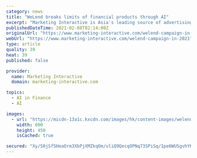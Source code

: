 ```yaml
---
category: news
title: "WeLend breaks limits of financial products through AI"
excerpt: "Marketing Interactive is Asia's leading source of advertising, marketing & media news. News coverage includes Singapore, Malaysia and Hong Kong, reaching out to all marketing & advertising related professionals."
publishedDateTime: 2021-02-08T02:14:00Z
originalUrl: "https://www.marketing-interactive.com/welend-campaign-in-2021"
webUrl: "https://www.marketing-interactive.com/welend-campaign-in-2021"
type: article
quality: 39
heat: 39
published: false

provider:
  name: Marketing Interactive
  domain: marketing-interactive.com

topics:
  - AI in Finance
  - AI

images:
  - url: "https://micdn-13a1c.kxcdn.com/images/hk/content-images/welend_campaign_kv.jpg"
    width: 800
    height: 450
    isCached: true

secured: "Xy/S0jSf5HeaOrm3XbPjXMZkqOm/vliQ9QecqOPNq73SPiSq/1pe6WUSgvhYK/CaywgsSz6UKau1CY7FHsEPsB9iyFiLUiQVukbkaWNlWXlqoHXxr9eIHBIMbMTBRDchCu22PP/6p20Lqp1RUak1SVkcRwsTu0tPYVnM+Hj4GPvwus7tBxUj4LYFTse9RFySGZpzG1ixKXQ+OyIZ2e1xfUkv8zABEPBKyico1Fowx4WwzQh+4ymsiHIhV9qPFYwszMzUXe596S/TuULYt3nz9Zk8P8rKN8lKANjLyCXVcABf8YzV4JfbUyuqJnyCA1MITpgtuk7ccxTndhM7XPDHtXiTHCDN4JdsYMbUTAXoIUM=;ti4wkm3HLI9Ce7esm60LVw=="
---
```


